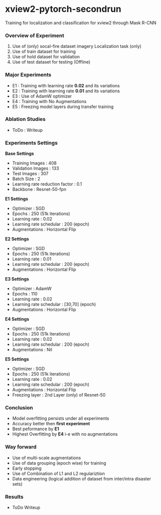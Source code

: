 # xview2-pytorch-secondrun
Training for localization and classification for xview2 through Mask R-CNN

### Overview of Experiment
 1. Use of (only) socal-fire dataset imagery Localization task (only)
 2. Use of train dataset for training
 3. Use of hold dataset for validation 
 4. Use of test dataset for testing (Offline)

### Major Experiments
 - E1 : Training with learning rate **0.02** and its variations
 - E2 : Training with learning rate **0.01** and its variations
 - E3 : Use of AdamW optimizer 
 - E4 : Training with No Augmentations
 - E5 : Freezing model layers during transfer training
 
### Ablation Studies
 - ToDo : Writeup

### Experiments Settings

 **Base Settings**

 - Training Images : 408
 - Validation Images : 133
 - Test Images : 307
 - Batch Size : 2
 - Learning rate reduction factor : 0.1
 - Backbone : Resnet-50-fpn
 
 **E1 Settings**
 
  - Optimizer : SGD
  - Epochs : 250 (51k iterations)
  - Learning rate : 0.02
  - Learning rate schedular : 200 (epoch)
  - Augmentations : Horizontal Flip
 
  **E2 Settings**
 
  - Optimizer : SGD
  - Epochs : 250 (51k iterations)
  - Learning rate : 0.01
  - Learning rate schedular : 200 (epoch)
  - Augmentations : Horizontal Flip
  
  **E3 Settings**
 
  - Optimizer : AdamW
  - Epochs : 110
  - Learning rate : 0.02
  - Learning rate schedular : [30,70] (epoch)
  - Augmentations : Horizontal Flip
 
  **E4 Settings**
 
  - Optimizer : SGD
  - Epochs : 250 (51k iterations)
  - Learning rate : 0.02
  - Learning rate schedular : 200 (epoch)
  - Augmentations : Nil
  
   **E5 Settings**
 
  - Optimizer : SGD
  - Epochs : 250 (51k iterations)
  - Learning rate : 0.02
  - Learning rate schedular : 200 (epoch)
  - Augmentations : Horizontal Flip
  - Freezing layer : 2nd Layer (only) of Resnet-50

### Conclusion
 
 - Model overfitting persists under all experiments
 - Accuracy better then **first experiment**
 - Best peformance by **E1**
 - Highest Overfitting by **E4** i-e with no augmentations

### Way forward 

 - Use of multi-scale augmentations
 - Use of data grouping (epoch wise) for training
 - Early stopping
 - Use of Combination of L1 and L2 regulariztion
 - Data engineering (logical addition of dataset from inter/intra disaster sets) 

### Results

 - ToDo Writeup
